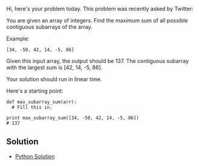 Hi, here's your problem today. This problem was recently asked by Twitter:

You are given an array of integers. Find the maximum sum of all possible contiguous subarrays of the array.

Example:
```
[34, -50, 42, 14, -5, 86]
```
Given this input array, the output should be 137. The contiguous subarray with the largest sum is [42, 14, -5, 86].

Your solution should run in linear time.

Here's a starting point:
```
def max_subarray_sum(arr):
  # Fill this in.

print max_subarray_sum([34, -50, 42, 14, -5, 86])
# 137
```

## Solution

- [Python Solution](./Solution.py)